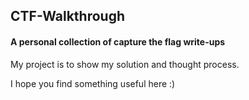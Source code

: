 ## CTF-Walkthrough
#### A personal collection of capture the flag write-ups
My project is to show my solution and thought process.

I hope you find something useful here :)
